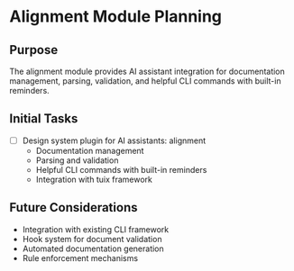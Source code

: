 # Alignment Module Planning

## Purpose
The alignment module provides AI assistant integration for documentation management, parsing, validation, and helpful CLI commands with built-in reminders.

## Initial Tasks
- [ ] Design system plugin for AI assistants: alignment
  - Documentation management
  - Parsing and validation
  - Helpful CLI commands with built-in reminders
  - Integration with tuix framework

## Future Considerations
- Integration with existing CLI framework
- Hook system for document validation
- Automated documentation generation
- Rule enforcement mechanisms